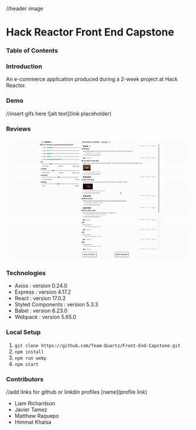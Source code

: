 //header image

# Hack Reactor Front End Capstone

### Table of Contents

### Introduction
An e-commerce application produced during a 2-week project at Hack Reactor.

### Demo
//insert gifs here
![alt text](link placeholder)

### Reviews
![A screen recording of the ratings and reviews section of the app](./Admin/Reviews.gif)

### Technologies
- Axios : version 0.24.0
- Express : version 4.17.2
- React : version 17.0.2
- Styled Components : version 5.3.3
- Babel : version 6.23.0
- Webpack : version 5.65.0
### Local Setup
1. `git clone https://github.com/Team-Quartz/Front-End-Capstone.git`
2. `npm install`
3. `npm run webp`
4. `npm start`

### Contributors
//add links for github or linkdin profiles
[name](profile link)
- Liam Richardson
- Javier Tamez
- Matthew Raquepo
- Himmat Khalsa